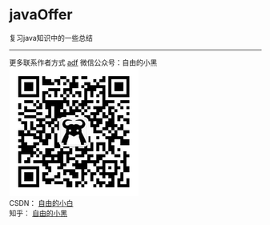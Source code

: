 # javaOffer
复习java知识中的一些总结

---
更多联系作者方式
[adf](/java基础/java面试基础P2.md)
微信公众号：自由的小黑  
![微信公众号](image/weixin.jpg)  
CSDN：    [自由的小白](https://blog.csdn.net/zzzzlei123123123)  
知乎：     [自由的小黑](https://www.zhihu.com/people/ziyouxiaohei/activities)
